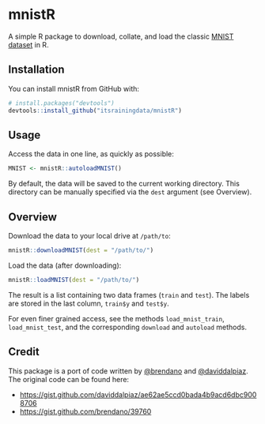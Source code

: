 <!-- README.md is generated from README.Rmd. Please edit that file -->
mnistR
======

A simple R package to download, collate, and load the classic [MNIST dataset](http://yann.lecun.com/exdb/mnist/) in R.

Installation
------------

You can install mnistR from GitHub with:

``` r
# install.packages("devtools")
devtools::install_github("itsrainingdata/mnistR")
```

Usage
-----

Access the data in one line, as quickly as possible:

``` r
MNIST <- mnistR::autoloadMNIST()
```

By default, the data will be saved to the current working directory. This directory can be manually specified via the `dest` argument (see Overview).

Overview
--------

Download the data to your local drive at `/path/to`:

``` r
mnistR::downloadMNIST(dest = "/path/to/")
```

Load the data (after downloading):

``` r
mnistR::loadMNIST(dest = "/path/to/")
```

The result is a list containing two data frames (`train` and `test`). The labels are stored in the last column, `train$y` and `test$y`.

For even finer grained access, see the methods `load_mnist_train`, `load_mnist_test`, and the corresponding `download` and `autoload` methods.

Credit
------

This package is a port of code written by [@brendano](https://www.github.com/brendano) and [@daviddalpiaz](https://www.github.com/daviddalpiaz). The original code can be found here:

-   <https://gist.github.com/daviddalpiaz/ae62ae5ccd0bada4b9acd6dbc9008706>
-   <https://gist.github.com/brendano/39760>
